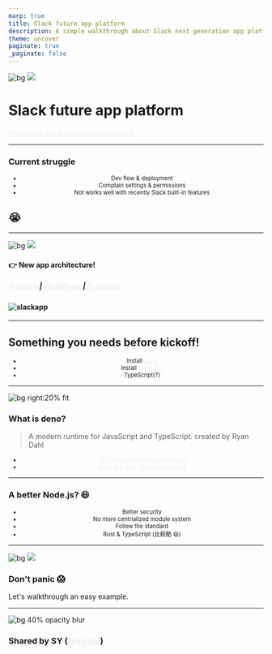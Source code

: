 ```yaml
---
marp: true
title: Slack future app platform
description: A simple walkthrough about Slack next generation app platform
theme: uncover
paginate: true
_paginate: false
---
```


<!-- ![bg](./assets/gradient.jpg) -->

![bg](#123) ![](#fff)

# <!--fit--> Slack future app platform

https://api.slack.com/future/overview

<style scoped>a { color: #eee; }</style>

<!-- This is presenter note. You can write down notes through HTML comment. -->

---

<!-- ![Marp bg 60%](https://raw.githubusercontent.com/marp-team/marp/master/marp.png) -->

### Current struggle

- Dev flow & deployment
- Complain settings & permissions
- Not works well with recently Slack bulit-in features

## 😭

---

![bg](#123) ![](#fff)

#### <!--fit--> 👉 New app architecture!

##### <!--fit--> [Triggers](https://api.slack.com/future/workflows/triggers) | [Workflows](https://api.slack.com/future/workflows) | [Functions](https://api.slack.com/future/workflows/functions)

#### <!--fit--> ![slackapp](https://a.slack-edge.com/bf8dff7/img/api/future/slack-apps-high-level@2x.png)

---

## <!--fit--> **Something you needs before kickoff!**

- Install [deno](https://deno.land/#installation)
- Install [Slack CLI](https://api.slack.com/future/tools/cli/download)
- TypeScript(?)

---

![bg right:20% fit](https://deno.land/logo.svg)

### <!--fit--> What is deno?

> A modern runtime for JavaScript and TypeScript. created by Ryan Dahl

<style scoped>
  li {
    font-size: .7rem;
    text-align: center;
  }
</style>

- [10 Things I Regret About Node.js](https://www.youtube.com/watch?v=M3BM9TB-8yA)
- [Deno is a New Way to JavaScript](https://www.youtube.com/watch?v=1gIiZfSbEAE)

---

### A better Node.js? 😆

- Better security
- No more centrialized module system
- Follow the standard
- Rust & TypeScript (比較酷 😄)

---

![bg](#123) ![](#fff)

### Don't panic 😱

Let's walkthrough an easy example.

---

![bg 40% opacity blur](https://avatars.githubusercontent.com/u/173408?v=4)

### Shared by SY ([@siygle](https://github.com/siygle))
